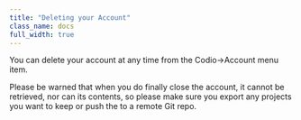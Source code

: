 ```yaml
---
title: "Deleting your Account"
class_name: docs
full_width: true
---
```


You can delete your account at any time from the Codio->Account menu item. 

Please be warned that when you do finally close the account, it cannot be retrieved, nor can its contents, so please make sure you export any projects you want to keep or push the to a remote Git repo.

